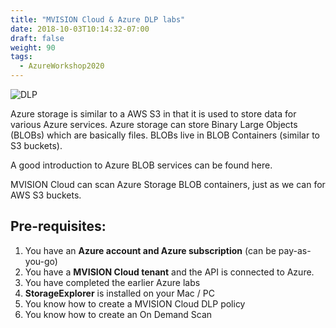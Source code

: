 ```yaml
---
title: "MVISION Cloud & Azure DLP labs"
date: 2018-10-03T10:14:32-07:00
draft: false
weight: 90
tags:
  - AzureWorkshop2020
---
```

![DLP](/images/mfe/DLP_33532832_m.jpg?classes=border,shadow)

Azure storage is similar to a AWS S3 in that it is used to store data for various Azure services. Azure storage can store Binary Large Objects (BLOBs) which are basically files. BLOBs live in BLOB Containers (similar to S3 buckets).

A good introduction to Azure BLOB services can be found here.

MVISION Cloud can scan Azure Storage BLOB containers, just as we can for AWS S3 buckets.

## Pre-requisites:

1.  You have an **Azure account and Azure subscription** (can be pay-as-you-go)
2.  You have a **MVISION Cloud tenant** and the API is connected to Azure.
3.  You have completed the earlier Azure labs
4.  **StorageExplorer** is installed on your Mac / PC
5.  You know how to create a MVISION Cloud DLP policy
6.  You know how to create an On Demand Scan

